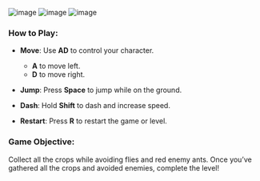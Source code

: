 ![image](https://github.com/user-attachments/assets/2e7f44e9-1fe8-4b58-94c9-428abd40ac85)
![image](https://github.com/user-attachments/assets/9a68d581-fec5-4046-af3a-26cfb5b2e59e)
![image](https://github.com/user-attachments/assets/8ead6a5a-d68a-4d6c-9f17-b3d378a5465d)



### How to Play:

- **Move**: Use **AD** to control your character.
  - **A** to move left.
  - **D** to move right.

- **Jump**: Press **Space** to jump while on the ground.
- **Dash**: Hold **Shift** to dash and increase speed.
- **Restart**: Press **R** to restart the game or level.

### Game Objective:

Collect all the crops while avoiding flies and red enemy ants. Once you’ve gathered all the crops and avoided enemies, complete the level!
